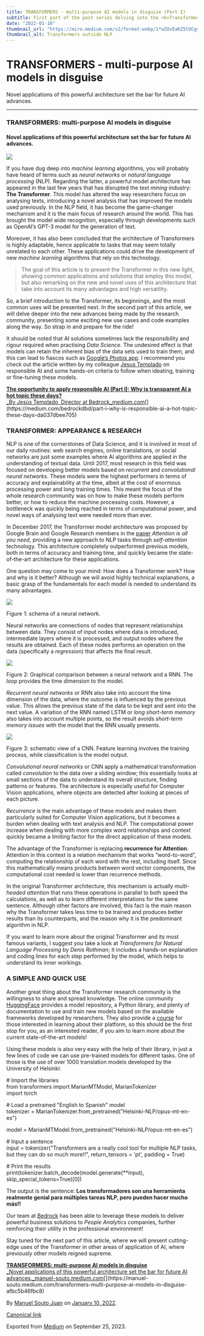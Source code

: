```yaml
---
title: TRANSFORMERS - multi-purpose AI models in disguise (Part I)
subtitle: First part of the post series delving into the <b>Transformer</b> architecture and its applications outside of NLP.
date: "2022-01-10"
thumbnail_url: "https://miro.medium.com/v2/format:webp/1*wZOvEaKZ5CUCgyFlvYfh3w.jpeg"
thumbnail_alt: Transformers outside NLP
---
```


# TRANSFORMERS - multi-purpose AI models in disguise

Novel applications of this powerful architecture set the bar for future AI advances.

---

### **TRANSFORMERS: multi-purpose AI models in disguise**

#### Novel applications of this powerful architecture set the bar for future AI advances.

![](https://cdn-images-1.medium.com/max/1200/1*wZOvEaKZ5CUCgyFlvYfh3w.jpeg)

If you have dug deep into _machine learning_ algorithms, you will probably have heard of terms such as _neural networks_ or _natural language processing_ (NLP). Regarding the latter, a powerful model architecture has appeared in the last few years that has disrupted the _text mining_ industry: **The Transformer**. This model has altered the way researchers focus on analysing texts, introducing a novel analysis that has improved the models used previously. In the NLP field, it has become the game-changer mechanism and it is the main focus of research around the world. This has brought the model wide recognition, especially through developments such as OpenAI’s GPT-3 model for the generation of text.

Moreover, it has also been concluded that the architecture of Transformers is highly adaptable, hence applicable to tasks that may seem totally unrelated to each other. These applications could drive the development of new _machine learning_ algorithms that rely on this technology.

> The goal of this article is to present the Transformer in this new light, showing common applications and solutions that employ this model, but also remarking on the new and novel uses of this architecture that take into account its many advantages and high versatility.

So, a brief introduction to the Transformer, its beginnings, and the most common uses will be presented next. In the second part of this article, we will delve deeper into the new advances being made by the research community, presenting some exciting new use cases and code examples along the way. So strap in and prepare for the ride!

It should be noted that AI solutions sometimes lack the responsibility and rigour required when practising _Data Science_. The undesired effect is that models can retain the inherent bias of the data sets used to train them, and this can lead to fiascos such as [Google’s Photos app](https://www.bbc.com/news/technology-33347866). I recommend you check out the article written by my colleague [Jesus Templado](https://medium.com/u/10e1f45c4bb2) on responsible AI and some hands-on criteria to follow when ideating, training or fine-tuning these models.

[**The opportunity to apply responsible AI (Part I): Why is transparent AI a hot topic these days?**  
\_By Jesús Templado, Director at Bedrock_medium.com](https://medium.com/bedrockdbd/part-i-why-is-responsible-ai-a-hot-topic-these-days-da037dbee705 "https://medium.com/bedrockdbd/part-i-why-is-responsible-ai-a-hot-topic-these-days-da037dbee705")[](https://medium.com/bedrockdbd/part-i-why-is-responsible-ai-a-hot-topic-these-days-da037dbee705)

### TRANSFORMER: APPEARANCE & RESEARCH

NLP is one of the cornerstones of Data Science, and it is involved in most of our daily routines: web search engines, online translations, or social networks are just some examples where AI algorithms are applied in the understanding of textual data. Until 2017, most research in this field was focused on developing better models based on _recurrent_ and _convolutional neural networks_. These models were the highest performers in terms of accuracy and explainability at the time, albeit at the cost of enormous processing power and long training times. This meant the focus of the whole research community was on how to make these models perform better, or how to reduce the machine processing costs. However, a bottleneck was quickly being reached in terms of computational power, and novel ways of analysing text were needed more than ever.

In December 2017, the Transformer model architecture was proposed by Google Brain and Google Research members in the [paper](https://arxiv.org/abs/1706.03762) _Attention is all you need_, providing a new approach to NLP tasks through _self-attention_ technology. This architecture completely outperformed previous models, both in terms of accuracy and training time, and quickly became the state-of-the-art architecture for these applications.

One question may come to your mind: How does a Transformer work? How and why is it better? Although we will avoid highly technical explanations, a basic grasp of the fundamentals for each model is needed to understand its many advantages.

[![](https://cdn-images-1.medium.com/max/800/0*ybBwvf6QLBBQBHNE)](https://www.w3schools.com/ai/ai_neural_networks.asp)

Figure 1: schema of a neural network.

Neural networks are connections of nodes that represent relationships between data. They consist of input nodes where data is introduced, intermediate layers where it is processed, and output nodes where the results are obtained. Each of these nodes performs an operation on the data (specifically a _regression_) that affects the final result.

[![](https://cdn-images-1.medium.com/max/800/0*VTQMRILKk_FbJt83)](https://www.researchgate.net/figure/The-comparison-between-Recurrent-Neural-Network-RNN-and-Feed-Forward-Neural-Network_fig1_338672883)

Figure 2: Graphical comparison between a neural network and a RNN. The _loop_ provides the time dimension to the model.

_Recurrent neural networks_ or RNN also take into account the time dimension of the data, where the outcome is influenced by the previous value. This allows the previous state of the data to be kept and sent into the next value. A variation of the RNN named LSTM or _long short-term memory_ also takes into account multiple points, so the result avoids _short-term memory issues_ with the model that the RNN usually presents.

[![](https://cdn-images-1.medium.com/max/800/0*kz3juzVJCTezz-YP)](https://towardsdatascience.com/a-comprehensive-guide-to-convolutional-neural-networks-the-eli5-way-3bd2b1164a53)

Figure 3: schematic view of a CNN. Feature learning involves the training process, while classification is the model output.

_Convolutional neural networks_ or CNN apply a mathematical transformation called _convolution_ to the data over a sliding window; this essentially looks at small sections of the data to understand its overall structure, finding patterns or features. The architecture is especially useful for Computer Vision applications, where objects are detected after looking at pieces of each picture.

_Recurrence_ is the main advantage of these models and makes them particularly suited for Computer Vision applications, but it becomes a burden when dealing with text analysis and NLP. The computational power increase when dealing with more complex word relationships and context quickly became a limiting factor for the direct application of these models.

The advantage of the Transformer is replacing **recurrence for Attention**. Attention in this context is a relation mechanism that works “word-to-word”, computing the relationship of each word with the rest, including itself. Since this mathematically means products between word vector components, the computational cost needed is lower than recurrence methods.

In the original Transformer architecture, this mechanism is actually _multi-headed attention_ that runs these operations in parallel to both speed the calculations, as well as to learn different interpretations for the same sentence. Although other factors are involved, this fact is the main reason why the Transformer takes less time to be trained and produces better results than its counterparts, and the reason why it is the predominant algorithm in NLP.

If you want to learn more about the original Transformer and its most famous variants, I suggest you take a look at _Transformers for Natural Language Processing_ by _Denis Rothman_; it includes a hands-on explanation and coding lines for each step performed by the model, which helps to understand its inner workings.

### **A SIMPLE AND QUICK USE**

Another great thing about the Transformer research community is the willingness to share and spread knowledge. The online community [HuggingFace](https://huggingface.co/) provides a model repository, a Python library, and plenty of documentation to use and train new models based on the available frameworks developed by researchers. They also provide a [course](https://huggingface.co/course/) for those interested in learning about their platform, so this should be the first stop for you, as an interested reader, if you aim to learn more about the current state-of-the-art models!

Using these models is also very easy with the help of their library, in just a few lines of code we can use pre-trained models for different tasks. One of those is the use of over 1000 translation models developed by the University of Helsinki:

\# Import the libraries  
from transformers import MarianMTModel, MarianTokenizer  
import torch

\# Load a pretrained "English to Spanish" model  
tokenizer = MarianTokenizer.from_pretrained("Helsinki-NLP/opus-mt-en-es")

model = MarianMTModel.from_pretrained("Helsinki-NLP/opus-mt-en-es")

\# Input a sentence  
input = tokenizer("Transformers are a really cool tool for multiple NLP tasks, but they can do so much more!!", return_tensors = 'pt', padding = True)

\# Print the results  
print(tokenizer.batch_decode(model.generate(\*\*input), skip_special_tokens=True)\[0\])

The output is the sentence: **Los transformadores son una herramienta realmente genial para múltiples tareas NLP, pero pueden hacer mucho más!!**

Our team at [Bedrock](https://www.bedrockdbd.com/) has been able to leverage these models to deliver powerful business solutions to _People Analytics_ companies, further reinforcing their utility in the professional environment!

Stay tuned for the next part of this article, where we will present cutting-edge uses of the Transformer in other areas of application of AI, where previously other models reigned supreme.

[**TRANSFORMERS: multi-purpose AI models in disguise**  
\_Novel applications of this powerful architecture set the bar for future AI advances.\_manuel-souto.medium.com](https://manuel-souto.medium.com/transformers-multi-purpose-ai-models-in-disguise-afbc5b46fbc8 "https://manuel-souto.medium.com/transformers-multi-purpose-ai-models-in-disguise-afbc5b46fbc8")[](https://manuel-souto.medium.com/transformers-multi-purpose-ai-models-in-disguise-afbc5b46fbc8)

By [Manuel Souto Juan](https://medium.com/@manuel-souto) on [January 10, 2022](https://medium.com/p/978c48fdd973).

[Canonical link](https://medium.com/@manuel-souto/transformers-multi-purpose-ai-models-in-disguise-978c48fdd973)

Exported from [Medium](https://medium.com) on September 25, 2023.
